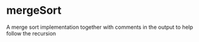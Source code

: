 # mergeSort
A merge sort implementation together with comments in the output to help follow the recursion
